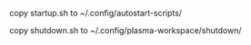 copy startup.sh to ~/.config/autostart-scripts/

copy shutdown.sh to ~/.config/plasma-workspace/shutdown/
